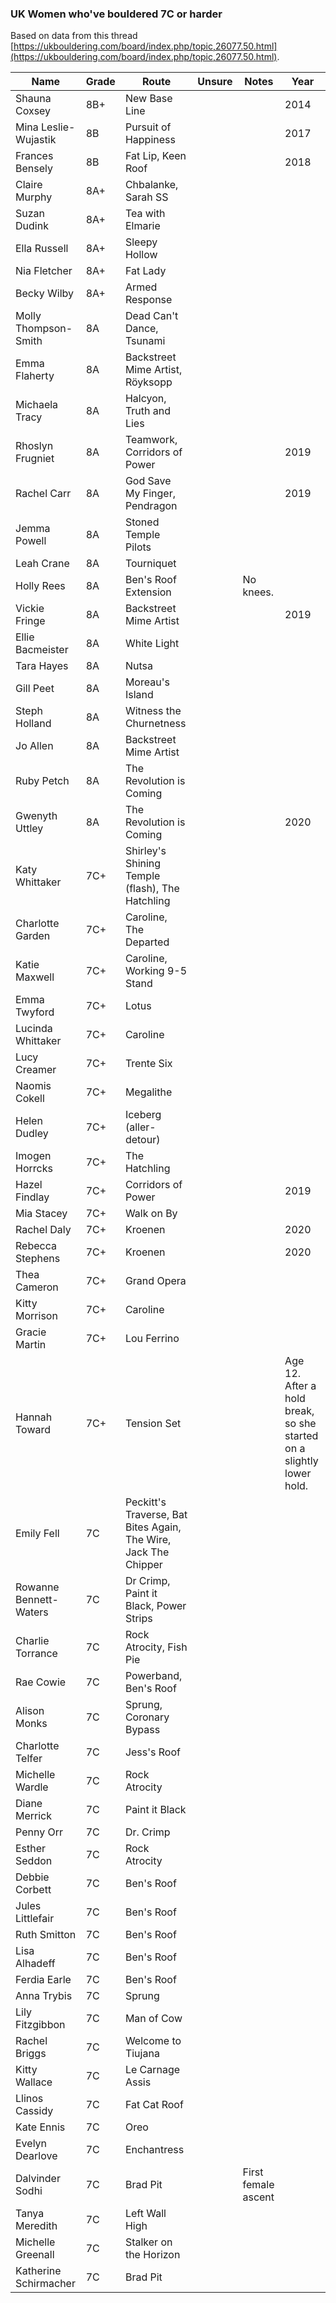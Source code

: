 ### UK Women who've bouldered 7C or harder

Based on data from this thread [https://ukbouldering.com/board/index.php/topic,26077.50.html](https://ukbouldering.com/board/index.php/topic,26077.50.html).

| Name | Grade | Route |Unsure|Notes|Year|
|------|-------|-------|------|-----|----|
|Shauna Coxsey|8B+|New Base Line|||2014|
|Mina Leslie-Wujastik|8B|Pursuit of Happiness|||2017|
|Frances Bensely|8B|Fat Lip, Keen Roof|||2018|
|Claire Murphy|8A+|Chbalanke, Sarah SS||||
|Suzan Dudink|8A+|Tea with Elmarie||||
|Ella Russell|8A+|Sleepy Hollow||||
|Nia Fletcher|8A+|Fat Lady||||
|Becky Wilby|8A+|Armed Response||||
|Molly Thompson-Smith|8A|Dead Can't Dance, Tsunami||||
|Emma Flaherty|8A|Backstreet Mime Artist, Röyksopp||||
|Michaela Tracy|8A|Halcyon, Truth and Lies||||
|Rhoslyn Frugniet|8A|Teamwork, Corridors of Power|||2019|
|Rachel Carr|8A|God Save My Finger, Pendragon|||2019|
|Jemma Powell|8A|Stoned Temple Pilots||||
|Leah Crane|8A|Tourniquet||||
|Holly Rees|8A|Ben's Roof Extension||No knees.||
|Vickie Fringe|8A|Backstreet Mime Artist|||2019|
|Ellie Bacmeister|8A|White Light||||
|Tara Hayes|8A|Nutsa||||
|Gill Peet|8A|Moreau's Island||||
|Steph Holland|8A|Witness the Churnetness||||
|Jo Allen|8A|Backstreet Mime Artist||||
|Ruby Petch|8A|The Revolution is Coming||||
|Gwenyth Uttley|8A|The Revolution is Coming|||2020|
|Katy Whittaker|7C+|Shirley's Shining Temple (flash), The Hatchling||||
|Charlotte Garden|7C+|Caroline, The Departed||||
|Katie Maxwell|7C+|Caroline, Working 9-5 Stand||||
|Emma Twyford|7C+|Lotus||||
|Lucinda Whittaker|7C+|Caroline||||
|Lucy Creamer|7C+|Trente Six||||
|Naomis Cokell|7C+|Megalithe||||
|Helen Dudley|7C+| Iceberg (aller-detour)||||
|Imogen Horrcks|7C+|The Hatchling||||
|Hazel Findlay|7C+|Corridors of Power|||2019|
|Mia Stacey|7C+|Walk on By||||
|Rachel Daly|7C+|Kroenen|||2020|
|Rebecca Stephens|7C+|Kroenen|||2020|
|Thea Cameron|7C+|Grand Opera||||
|Kitty Morrison|7C+|Caroline||||
|Gracie Martin|7C+|Lou Ferrino||||
|Hannah Toward|7C+|Tension Set|||Age 12. After a hold break, so she started on a slightly lower hold.|
|Emily Fell|7C|Peckitt's Traverse, Bat Bites Again, The Wire, Jack The Chipper||||
|Rowanne Bennett-Waters|7C|Dr Crimp, Paint it Black, Power Strips||||
|Charlie Torrance|7C|Rock Atrocity, Fish Pie||||
|Rae Cowie|7C|Powerband, Ben's Roof||||
|Alison Monks|7C|Sprung, Coronary Bypass||||
|Charlotte Telfer|7C|Jess's Roof ||||
|Michelle Wardle|7C|Rock Atrocity||||
|Diane Merrick|7C|Paint it Black||||
|Penny Orr|7C|Dr. Crimp||||
|Esther Seddon|7C|Rock Atrocity||||
|Debbie Corbett|7C|Ben's Roof||||
|Jules Littlefair|7C|Ben's Roof||||
|Ruth Smitton|7C|Ben's Roof||||
|Lisa Alhadeff|7C|Ben's Roof||||
|Ferdia Earle|7C|Ben's Roof||||
|Anna Trybis|7C|Sprung||||
|Lily Fitzgibbon|7C|Man of Cow||||
|Rachel Briggs|7C|Welcome to Tiujana||||
|Kitty Wallace|7C|Le Carnage Assis||||
|Llinos Cassidy|7C|Fat Cat Roof||||
|Kate Ennis|7C|Oreo||||
|Evelyn Dearlove|7C|Enchantress||||
|Dalvinder Sodhi|7C|Brad Pit||First female ascent||
|Tanya Meredith|7C|Left Wall High||||
|Michelle Greenall|7C|Stalker on the Horizon||||
|Katherine Schirmacher|7C|Brad Pit||||